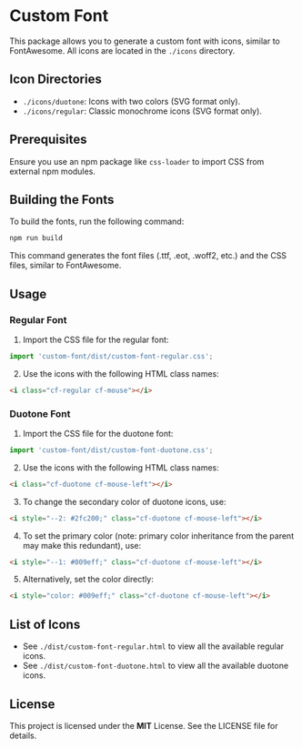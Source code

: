 # Custom Font

This package allows you to generate a custom font with icons, similar to FontAwesome.
All icons are located in the `./icons` directory.

## Icon Directories

- `./icons/duotone`: Icons with two colors (SVG format only).
- `./icons/regular`: Classic monochrome icons (SVG format only).

## Prerequisites

Ensure you use an npm package like `css-loader` to import CSS from external npm modules.

## Building the Fonts

To build the fonts, run the following command:

```bash
npm run build
```

This command generates the font files (.ttf, .eot, .woff2, etc.) and the CSS files, similar to FontAwesome.

## Usage

### Regular Font

1. Import the CSS file for the regular font:

```typescript
import 'custom-font/dist/custom-font-regular.css';
```

2. Use the icons with the following HTML class names:

```html
<i class="cf-regular cf-mouse"></i>
```

### Duotone Font

1. Import the CSS file for the duotone font:

```typescript
import 'custom-font/dist/custom-font-duotone.css';
```

2. Use the icons with the following HTML class names:

```html
<i class="cf-duotone cf-mouse-left"></i>
```

3. To change the secondary color of duotone icons, use:

```html
<i style="--2: #2fc200;" class="cf-duotone cf-mouse-left"></i>
```

4. To set the primary color (note: primary color inheritance from the parent may make this redundant), use:

```html
<i style="--1: #009eff;" class="cf-duotone cf-mouse-left"></i>
```

5. Alternatively, set the color directly:

```html
<i style="color: #009eff;" class="cf-duotone cf-mouse-left"></i>
```

## List of Icons

- See `./dist/custom-font-regular.html` to view all the available regular icons.
- See `./dist/custom-font-duotone.html` to view all the available duotone icons.

## License

This project is licensed under the **MIT** License. See the LICENSE file for details.
